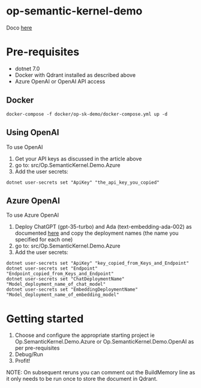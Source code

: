 # op-semantic-kernel-demo

Doco [here](https://medium.com/@jack.a.watts/impersonating-yourself-with-chatgpt-and-microsoft-semantic-kernel-719e08a1b529)

# Pre-requisites
* dotnet 7.0
* Docker with Qdrant installed as described above
* Azure OpenAI or OpenAI API access

## Docker
```
docker-compose -f docker/op-sk-demo/docker-compose.yml up -d
```

## Using OpenAI
To use OpenAI
1. Get your API keys as discussed in the article above
2. go to: src/Op.SemanticKernel.Demo.Azure
3. Add the user secrets:
```
dotnet user-secrets set "ApiKey" "the_api_key_you_copied"
```

## Azure OpenAI
To use Azure OpenAI
1. Deploy ChatGPT (gpt-35-turbo) and Ada (text-embedding-ada-002) as documented [here](https://learn.microsoft.com/en-au/azure/cognitive-services/openai/how-to/create-resource?pivots=web-portal#deploy-a-model) and copy the deployment names (the name you specified for each one)
2. go to: src/Op.SemanticKernel.Demo.Azure
3. Add the user secrets:
```
dotnet user-secrets set "ApiKey" "key_copied_from_Keys_and_Endpoint"
dotnet user-secrets set "Endpoint" "Endpoint_copied_from_Keys_and_Endpoint"
dotnet user-secrets set "ChatDeploymentName" "Model_deployment_name_of_chat_model"
dotnet user-secrets set "EmbeddingDeploymentName" "Model_deployment_name_of_embedding_model"
```

# Getting started
1. Choose and configure the appropriate starting project ie Op.SemanticKernel.Demo.Azure or Op.SemanticKernel.Demo.OpenAI as per pre-requisites
2. Debug/Run
3. Profit!

NOTE: On subsequent reruns you can comment out the BuildMemory line as it only needs to be run once to store the document in Qdrant.
